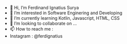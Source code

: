 - 👋 Hi, I’m Ferdinand Ignatius Surya
- 👀 I’m interested in Software Enginering and Developing
- 🌱 I’m currently learning Kotlin, Javascript, HTML, CSS
- 💞️ I’m looking to collaborate on ...
- 📫 How to reach me : 
- Instagram : @ferdignatius
      


<!---
Ferdignatius/Ferdignatius is a ✨ special ✨ repository because its `README.md` (this file) appears on your GitHub profile.
You can click the Preview link to take a look at your changes.
--->
